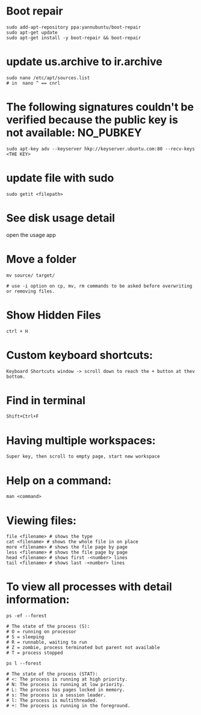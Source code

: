 # Boot repair

    sudo add-apt-repository ppa:yannubuntu/boot-repair
    sudo apt-get update
    sudo apt-get install -y boot-repair && boot-repair

# update us.archive to ir.archive

    sudo nano /etc/apt/sources.list
    # in  nano ^ == cnrl
    
# The following signatures couldn't be verified because the public key is not available: NO_PUBKEY <THE KEY>

    sudo apt-key adv --keyserver hkp://keyserver.ubuntu.com:80 --recv-keys <THE KEY>

# update file with sudo

    sudo getit <filepath>
    
    
# See disk usage detail

open the usage app

# Move a folder
    
    mv source/ target/
    
    # use -i option on cp, mv, rm commands to be asked before overwriting or removing files.

# Show Hidden Files

    ctrl + H

# Custom keyboard shortcuts:
    Keyboard Shortcuts window -> scroll down to reach the + button at thev bottom.

# Find in terminal
    Shift+Ctrl+F

# Having multiple workspaces:
    Super key, then scroll to empty page, start new workspace

# Help on a command:
    man <command>
    
# Viewing files:
    file <filename> # shows the type
    cat <filename> # shows the whole file in on place
    more <filename> # shows the file page by page
    less <filename> # shows the file page by page
    head <filename> # shows first -<number> lines 
    tail <filename> # shows last -<number> lines

# To view all processes with detail information:

    ps -ef --forest

    # The state of the process (S): 
    # O = running on processor
    # S = sleeping
    # R = runnable, waiting to run
    # Z = zombie, process terminated but parent not available
    # T = process stopped
    
    ps l --forest
    
    # The state of the process (STAT): 
    # <: The process is running at high priority.
    # N: The process is running at low priority.
    # L: The process has pages locked in memory.
    # s: The process is a session leader.
    # l: The process is multithreaded.
    # +: The process is running in the foreground.
